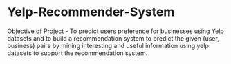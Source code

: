 # Yelp-Recommender-System
Objective of Project - To predict users preference for businesses using Yelp datasets and to build a recommendation system to predict the given (user, business) pairs by mining interesting and useful information using yelp datasets to support the recommendation system.
